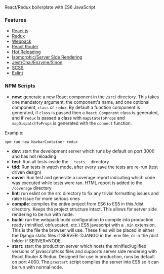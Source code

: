 React/Redux boilerplate with ES6 JavaScript

### Features

- [React.js](https://facebook.github.io/react/)
- [Redux](https://github.com/reactjs/redux)
- [Webpack](https://webpack.github.io/)
- [React Router](https://github.com/reactjs/react-router)
- [Hot Reloading](https://github.com/gaearon/react-hot-loader)
- [Isomorphic/Server Side Rendering](http://nerds.airbnb.com/isomorphic-javascript-future-web-apps/)
- [Jest/Chai/Enzyme/Sinon](https://mochajs.org/)
- [SCSS](http://sass-lang.com/)
- [Eslint](https://http://eslint.org/)


### NPM Scripts

- <b>new</b>: generate a new React component in the `/src`/ directory. This takes one mandatory argument, the
component's name, and one optional component, `class` or `redux`. By default a function component is generated,
if `class` is passed then a `React.Component` class is generated, and if `redux` is passed a class with `mapStateToProps`
and `mapDispatchToProps` is generated with the `connect` function.

Example:
    
    npm run new NavbarContainer redux
    

- <b>dev</b>: start the development server which runs by default on port 3000 and has hot reloading
- <b>test</b>: Run all tests inside the `__tests__` directory
- <b>tdd</b>: Run tests in watch mode, after every save the tests are re-run (test driven design)
- <b>cover</b>: Run test and generate a coverage report indicating which code was executed while tests were ran. HTML report
is added to the `/coverage` directory
- <b>lint</b>: run eslint on the src directory to fix any trivial formatting issues and raise issue for more serious ones
- <b>compile</b>: compiles the entire project from ES6 to ES5 in this /dist directory. Keeps the project structure intact. This allows for server side rendering to be run with node.
- <b>build</b>: run the webpack build configuration to compile into production ready (minified, obfuscated, etc.) ES5 javascript with a `.min` extension. This is the file the browser will use. These files will be placed in either the Django static files if SERVER=DJANGO in the .env file, or in the /dist folder if SERVER=NODE.
- <b>start</b>: start the production server which hosts the minified/uglified versions of javascript/css files and supports
server side rendering with React Router & Redux. Designed for use in production, runs by default on port 4000. The `prestart` script compiles the server into ES5 so it can be run with normal node.
